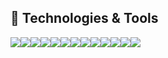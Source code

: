 ## 🔧 Technologies & Tools
![](https://img.shields.io/badge/OS-Linux-informational?style=flat&logo=linux&logoColor=white&color=2bbc8a)![](https://img.shields.io/badge/Code-Python-informational?style=flat&logo=python&logoColor=white&color=2bbc8a)![](https://img.shields.io/badge/Code-JavaScript-informational?style=flat&logo=javascript&logoColor=white&color=2bbc8a)![](https://img.shields.io/badge/Shell-Bash-informational?style=flat&logo=gnu-bash&logoColor=white&color=2bbc8a)![](https://img.shields.io/badge/Code-R-informational?style=flat&logo=R&logoColor=white&color=2bbc8a)![](https://img.shields.io/badge/Code-MATLAB-informational?style=flat&logo=lgp&logoColor=white&color=2bbc8a)![](https://img.shields.io/badge/Tools-Docker-informational?style=flat&logo=docker&logoColor=white&color=2bbc8a)![](https://img.shields.io/badge/Tools-Firebase-informational?style=flat&logo=firebase&logoColor=white&color=2bbc8a)![](https://img.shields.io/badge/Tools-MySQL-informational?style=flat&logo=MySQL&logoColor=white&color=2bbc8a)![](https://img.shields.io/badge/Tools-Django-informational?style=flat&logo=django&logoColor=white&color=2bbc8a)![](https://img.shields.io/badge/Tools-sqlite-informational?style=flat&logo=sqlite&logoColor=white&color=2bbc8a)![](https://img.shields.io/badge/Tools-Git-informational?style=flat&logo=git&logoColor=white&color=2bbc8a)![](https://img.shields.io/badge/Tools-GCP-informational?style=flat&logo=lgp&logoColor=white&color=2bbc8a)
